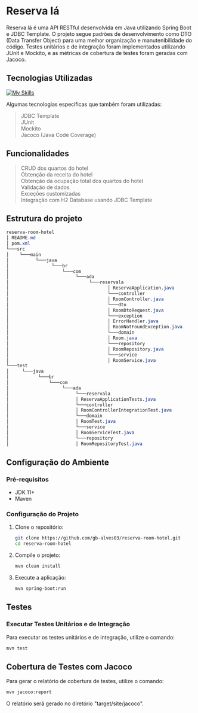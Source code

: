 # Reserva lá

Reserva lá é uma API RESTful desenvolvida em Java utilizando Spring Boot e JDBC Template. O projeto segue padrões de desenvolvimento como DTO (Data Transfer Object) para uma melhor organização e manutenibilidade do código. Testes unitários e de integração foram implementados utilizando JUnit e Mockito, e as métricas de cobertura de testes foram geradas com Jacoco.

## Tecnologias Utilizadas
[![My Skills](https://skillicons.dev/icons?i=java,spring,maven,jenkins)](https://skillicons.dev) 

Algumas tecnologias específicas que também foram utilizadas:
> JDBC Template <br>
> JUnit <br>
> Mockito <br>
> Jacoco (Java Code Coverage)

## Funcionalidades
> CRUD dos quartos do hotel <br>
> Obtenção da receita do hotel <br>
> Obtenção da ocupação total dos quartos do hotel <br>
> Validação de dados <br>
> Exceções customizadas <br>
> Integração com H2 Database usando JDBC Template <br>

## Estrutura do projeto
````css
reserva-room-hotel
│ README.md
│ pom.xml
└───src
│    └───main
│          └───java
│                └───br
│                    └───com
│                         └───ada
│                              └───reservala
│                                     │ ReservaApplication.java
│                                     └───controller
│                                     │ RoomController.java
│                                     └───dto
│                                     │ RoomDtoRequest.java
│                                     └───exception
│                                     │ ErrorHandler.java
│                                     │ RoomNotFoundException.java
│                                     └───domain
│                                     │ Room.java
│                                     └───repository
│                                     │ RoomRepository.java
│                                     └───service
│                                     │ RoomService.java
└───test
│     └───java
│           └───br
│               └───com
│                    └───ada
│                         └───reservala
│                         │ ReservaApplicationTests.java
│                         └───controller
│                         │ RoomControllerIntegrationTest.java
│                         └───domain
│                         │ RoomTest.java
│                         └───service
│                         │ RoomServiceTest.java
│                         └───repository
│                         │ RoomRepositoryTest.java
````

## Configuração do Ambiente

### Pré-requisitos

- JDK 11+
- Maven

### Configuração do Projeto

1. Clone o repositório:
   ```bash
   git clone https://github.com/gb-alves03/reserva-room-hotel.git
   cd reserva-room-hotel

2. Compile o projeto:
   ````bash
   mvn clean install

3. Execute a aplicação:
   ````bash
   mvn spring-boot:run

## Testes

### Executar Testes Unitários e de Integração

Para executar os testes unitários e de integração, utilize o comando:
  ````bash
  mvn test
  ````
## Cobertura de Testes com Jacoco

Para gerar o relatório de cobertura de testes, utilize o comando:

  ````bash
  mvn jacoco:report
  ````
O relatório será gerado no diretório "target/site/jacoco".
